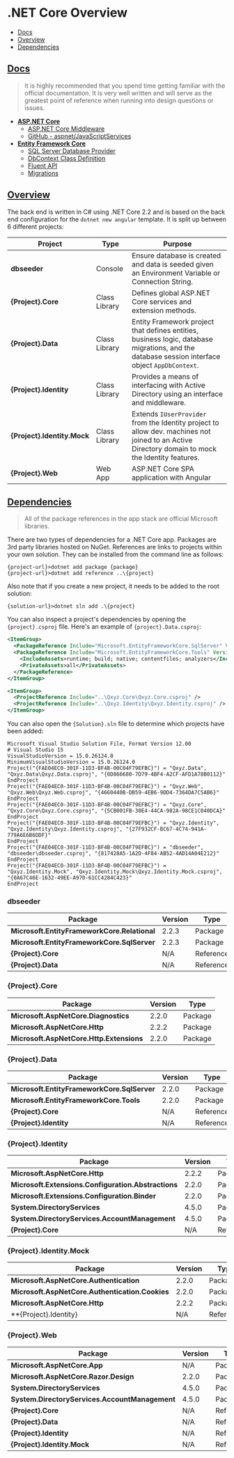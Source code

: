 # .NET Core Overview  

* [Docs](#docs)
* [Overview](#overview)
* [Dependencies](#dependencies)

## [Docs](#net-core-overview)  

> It is highly recommended that you spend time getting familiar with the official documentation. It is very well written and will serve as the greatest point of reference when running into design questions or issues.  

* [**ASP.NET Core**](https://docs.microsoft.com/en-us/aspnet/core/)
    * [ASP.NET Core Middleware](docs.microsoft.com/en-us/aspnet/core/fundamentals/middleware)
    * [GitHub - aspnet/JavaScriptServices](https://github.com/aspnet/JavaScriptServices)
* [**Entity Framework Core**](https://docs.microsoft.com/en-us/ef/core)
    * [SQL Server Database Provider](https://docs.microsoft.com/en-us/ef/core/providers/sql-server/)
    * [DbContext Class Definition](https://docs.microsoft.com/en-us/ef/core/api/microsoft.entityframeworkcore.dbcontext)
    * [Fluent API](https://docs.microsoft.com/en-us/ef/core/modeling/relationships#fluent-api)
    * [Migrations](https://docs.microsoft.com/en-us/ef/core/managing-schemas/migrations)  

## [Overview](#net-core-overview)  

The back end is written in C# using .NET Core 2.2 and is based on the back end configuration for the `dotnet new angular` template. It is split up between 6 different projects:  

Project | Type | Purpose
--------|------|--------
**dbseeder** | Console | Ensure database is created and data is seeded given an Environment Variable or Connection String.
**{Project}.Core** | Class Library | Defines global <span>ASP.NET</span> Core services and extension methods.
**{Project}.Data** | Class Library | Entity Framework project that defines entities, business logic, database migrations, and the database session interface object `AppDbContext`.
**{Project}.Identity** | Class Library | Provides a means of interfacing with Active Directory using an interface and middleware.
**{Project}.Identity.Mock** | Class Library | Extends `IUserProvider` from the Identity project to allow dev. machines not joined to an Active Directory domain to mock the Identity features.
**{Project}.Web** | Web App | <span>ASP.NET</span> Core SPA application with Angular  

## [Dependencies](#net-core-overview)  

> All of the package references in the app stack are official Microsoft libraries.  

There are two types of dependencies for a .NET Core app. Packages are 3rd party libraries hosted on NuGet. References are links to projects within your own solution. They can be installed from the command line as follows:  

```
{project-url}>dotnet add package {package}
{project-url}>dotnet add reference ..\{project}
```  

Also note that if you create a new project, it needs to be added to the root solution:  

```
{solution-url}>dotnet sln add .\{project}
```  

You can also inspect a project's dependencies by opening the `{project}.csproj` file. Here's an example of `{project}.Data.csproj`:  

```xml
<ItemGroup>
  <PackageReference Include="Microsoft.EntityFrameworkCore.SqlServer" Version="2.2.0" />
  <PackageReference Include="Microsoft.EntityFrameworkCore.Tools" Version="2.2.0">
    <IncludeAssets>runtime; build; native; contentfiles; analyzers</IncludeAssets>
    <PrivateAssets>all</PrivateAssets>
  </PackageReference>
</ItemGroup>

<ItemGroup>
  <ProjectReference Include="..\Qxyz.Core\Qxyz.Core.csproj" />
  <ProjectReference Include="..\Qxyz.Identity\Qxyz.Identity.csproj" />
</ItemGroup>
```  

You can also open the `{Solution}.sln` file to determine which projects have been added:  

```
Microsoft Visual Studio Solution File, Format Version 12.00
# Visual Studio 15
VisualStudioVersion = 15.0.26124.0
MinimumVisualStudioVersion = 15.0.26124.0
Project("{FAE04EC0-301F-11D3-BF4B-00C04F79EFBC}") = "Qxyz.Data", "Qxyz.Data\Qxyz.Data.csproj", "{0D866680-7D79-4BF4-A2CF-AFD1A78B0112}"
EndProject
Project("{FAE04EC0-301F-11D3-BF4B-00C04F79EFBC}") = "Qxyz.Web", "Qxyz.Web\Qxyz.Web.csproj", "{4660440B-DB59-4EB6-9DD4-7364DA7C5AB6}"
EndProject
Project("{FAE04EC0-301F-11D3-BF4B-00C04F79EFBC}") = "Qxyz.Core", "Qxyz.Core\Qxyz.Core.csproj", "{5CB001FB-30E4-44CA-982A-98CE1C040DCA}"
EndProject
Project("{FAE04EC0-301F-11D3-BF4B-00C04F79EFBC}") = "Qxyz.Identity", "Qxyz.Identity\Qxyz.Identity.csproj", "{27F932CF-BC67-4C74-941A-779A6E6B6DDF}"
EndProject
Project("{FAE04EC0-301F-11D3-BF4B-00C04F79EFBC}") = "dbseeder", "dbseeder\dbseeder.csproj", "{817428A5-1A2D-4F84-AB52-4AD14A04E212}"
EndProject
Project("{FAE04EC0-301F-11D3-BF4B-00C04F79EFBC}") = "Qxyz.Identity.Mock", "Qxyz.Identity.Mock\Qxyz.Identity.Mock.csproj", "{0A67C46E-1632-49EE-A970-61CC4284C423}"
EndProject
```  

### dbseeder  

Package | Version | Type
--------|---------|-----
**Microsoft.EntityFrameworkCore.Relational** | 2.2.3 | Package
**Microsoft.EntityFrameworkCore.SqlServer** | 2.2.3 | Package
**{Project}.Core** | N/A | Reference
**{Project}.Data** | N/A | Reference  

### {Project}.Core  

Package | Version | Type
--------|---------|-----
**Microsoft.AspNetCore.Diagnostics** | 2.2.0 | Package
**Microsoft.AspNetCore.Http** | 2.2.2 | Package
**Microsoft.AspNetCore.Http.Extensions** | 2.2.0 | Package  

### {Project}.Data  

Package | Version | Type
--------|---------|-----
**Microsoft.EntityFrameworkCore.SqlServer** | 2.2.0 | Package
**Microsoft.EntityFrameworkCore.Tools** | 2.2.0 | Package
**{Project}.Core** | N/A | Reference
**{Project}.Identity** | N/A | Reference  

### {Project}.Identity  

Package | Version | Type
--------|---------|-----
**Microsoft.AspNetCore.Http** | 2.2.2 | Package
**Microsoft.Extensions.Configuration.Abstractions** | 2.2.0 | Package
**Microsoft.Extensions.Configuration.Binder** | 2.2.0 | Package
**System.DirectoryServices** | 4.5.0 | Package
**System.DirectoryServices.AccountManagement** | 4.5.0 | Package
**{Project}.Core** | N/A | Reference  

### {Project}.Identity.Mock  

Package | Version | Type
--------|---------|-----
**Microsoft.AspNetCore.Authentication** | 2.2.0 | Package
**Microsoft.AspNetCore.Authentication.Cookies** | 2.2.0 | Package
**Microsoft.AspNetCore.Http** | 2.2.2 | Package
**{Project}.Identity} | N/A | Reference  

### {Project}.Web

Package | Version | Type
--------|---------|-----
**Microsoft.AspNetCore.App** | N/A | Package
**Microsoft.AspNetCore.Razor.Design** | 2.2.0 | Package
**System.DirectoryServices** | 4.5.0 | Package
**System.DirectoryServices.AccountManagement** | 4.5.0 | Package
**{Project}.Core** | N/A | Reference
**{Project}.Data** | N/A | Reference
**{Project}.Identity** | N/A | Reference
**{Project}.Identity.Mock** | N/A | Reference